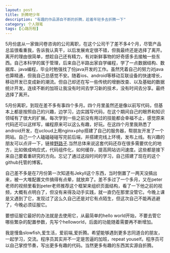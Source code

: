 ```yaml
---
layout: post
title: 折腾吧少年
description: "有趣的作品源自不断的折腾，趁着年轻多去折腾一下"
category: 个人随笔
tags: [心路历程]
---
```



<p>
  5月份底从一家做问卷咨询的公司离职，在这个公司干了差不多4个月，尽管产品总监很看重我，告诉我认真干，以后发展肯定很不错，但我最终还是选择了离开。离开的理由很简单，想趁自己还有精力，有对新鲜事物的好奇感多去接触一些东西。自己本科学的属于管理，后来自己半路出家自学编程，学了一点数据结构、数据库、java编程，毕业时勉强找了份java开发的工作。虽然凭着自己的努力对java也算精通，但我自己总感觉不安。随着ios、android等移动互联设备的快速增长，移动开发已变成新的潮流。但自己却还在写一些传统的增删改查、以及基础的数据统计开发。连续不断的加班让我没有时间去学习新的技术，没有时间去分享。最终选择了离开。
</p>
<p>
  5月份离职，到现在差不多有事四个多月。四个月里虽然还是像以前写代码，但基本上都是按照自己的兴趣，边学习，边实践写代码，在这个期间自己的眼界和知识领域有了很大的扩展。每次学到一些之前没有用过的技能都会幸福不止，感觉原来代码还可以这样写，编程原来可以这么有趣，好玩。在这四个月里我熟悉了android开发，在ucloud上用nginx+php搭建了自己的服务器，帮朋友开发了一个网站。自己一个人磕磕碰碰写完前后端，并搭建完线上环境，发布上线。有兴趣的朋友可以点评一下，链接<a href="http://www.yellzer.com" target="_blank">野路子</a>.当然总体来说这套代码还存在很多需要优化的地方，比如做成响应式，代码组件化，如何缓存，提高网站访问速度。这些都是接下来自己要着重研究的方向。忘记了通过这段时间的学习，自己搭建了现在的这个github托管的博客。
</p>

<p>自己差不多是在7月份第一次知道有Jekyll这个东西，当时倒置了一两天没搞出来，被一大堆配置文件搞得有点晕，就放弃了。差不多过了一个多月，又在peter老师的视频里看到peter老师推荐这个框架来组织页面结构，看了一下他之前的视频，大概有点明白了，但没有来得及动手实践，就一直仍在那里没管它。今晚上课是又遇到了它，发现过了这么久自己还是对它有点陌生，但这次自己不能再逃避了，今晚必须征服它。</p>

<p>要想征服它最好的办法就是去使用它，从最简单的hello world开始，不要去管它哪些繁杂的配置参数，先写个helloworld，后面的功能随着需要再不断增加。</p>

<p>
  我是慢鱼slowfish,爱生活，爱前端,爱折腾。希望能够遇到更多志同道合的朋友，一起学习，交流。程序员其实并不一定是苦逼的加班，repeat youself。程序员可以自己掌控节奏，写出更多有趣的代码。当然更多有趣的东西其实源自折腾。
</p>